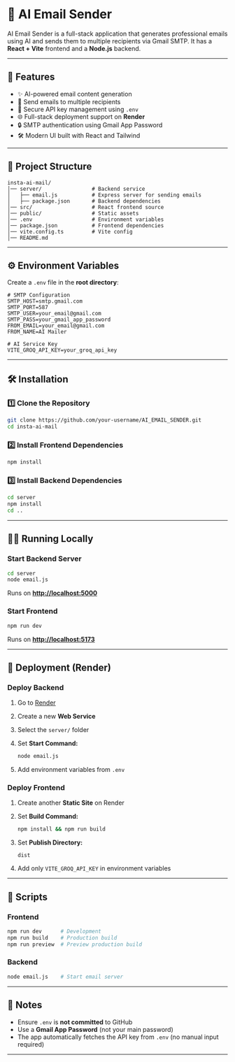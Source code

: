 # 📧 AI Email Sender

AI Email Sender is a full-stack application that generates professional emails using AI and sends them to multiple recipients via Gmail SMTP.
It has a **React + Vite** frontend and a **Node.js** backend.

---

## 🚀 Features

* ✨ AI-powered email content generation
* 📩 Send emails to multiple recipients
* 🔑 Secure API key management using `.env`
* 🌐 Full-stack deployment support on **Render**
* 🔒 SMTP authentication using Gmail App Password
* 🛠️ Modern UI built with React and Tailwind

---

## 📂 Project Structure

```
insta-ai-mail/
│── server/                # Backend service
│   ├── email.js           # Express server for sending emails
│   ├── package.json       # Backend dependencies
│── src/                   # React frontend source
│── public/                # Static assets
│── .env                   # Environment variables
│── package.json           # Frontend dependencies
│── vite.config.ts         # Vite config
│── README.md
```

---

## ⚙️ Environment Variables

Create a `.env` file in the **root directory**:

```env
# SMTP Configuration
SMTP_HOST=smtp.gmail.com
SMTP_PORT=587
SMTP_USER=your_email@gmail.com
SMTP_PASS=your_gmail_app_password
FROM_EMAIL=your_email@gmail.com
FROM_NAME=AI Mailer

# AI Service Key
VITE_GROQ_API_KEY=your_groq_api_key
```

---

## 🛠️ Installation

### 1️⃣ Clone the Repository

```bash
git clone https://github.com/your-username/AI_EMAIL_SENDER.git
cd insta-ai-mail
```

### 2️⃣ Install Frontend Dependencies

```bash
npm install
```

### 3️⃣ Install Backend Dependencies

```bash
cd server
npm install
cd ..
```

---

## 🏃‍♂️ Running Locally

### Start Backend Server

```bash
cd server
node email.js
```

Runs on **[http://localhost:5000](http://localhost:5000)**

### Start Frontend

```bash
npm run dev
```

Runs on **[http://localhost:5173](http://localhost:5173)**

---

## 🚀 Deployment (Render)

### Deploy Backend

1. Go to [Render](https://render.com)
2. Create a new **Web Service**
3. Select the `server/` folder
4. Set **Start Command:**

   ```bash
   node email.js
   ```
5. Add environment variables from `.env`

### Deploy Frontend

1. Create another **Static Site** on Render
2. Set **Build Command:**

   ```bash
   npm install && npm run build
   ```
3. Set **Publish Directory:**

   ```
   dist
   ```
4. Add only `VITE_GROQ_API_KEY` in environment variables

---

## 📝 Scripts

### Frontend

```bash
npm run dev      # Development
npm run build    # Production build
npm run preview  # Preview production build
```

### Backend

```bash
node email.js    # Start email server
```

---

## 📌 Notes

* Ensure `.env` is **not committed** to GitHub
* Use a **Gmail App Password** (not your main password)
* The app automatically fetches the API key from `.env` (no manual input required)

---

